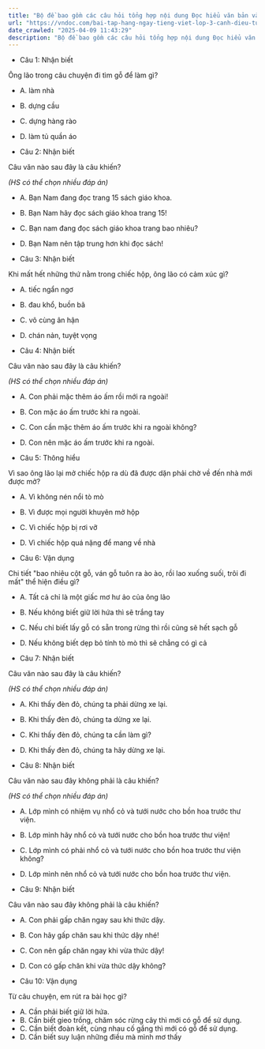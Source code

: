 ```yaml
---
title: "Bộ đề bao gồm các câu hỏi tổng hợp nội dung Đọc hiểu văn bản và Luyện từ và câu được học ở Tuần 25 trong chương trình Tiếng Việt lớp 3 Tập 2 Cánh Diều."
url: "https://vndoc.com/bai-tap-hang-ngay-tieng-viet-lop-3-canh-dieu-tuan-25-thu-2-337055"
date_crawled: "2025-04-09 11:43:29"
description: "Bộ đề bao gồm các câu hỏi tổng hợp nội dung Đọc hiểu văn bản và Luyện từ và câu được học ở Tuần 25 trong chương trình Tiếng Việt lớp 3 Tập 2 Cánh Diều."
---
```


* Câu 1:  Nhận biết

Ông lão trong câu chuyện đi tìm gỗ để làm gì?

  * A. làm nhà 
  * B. dựng cầu 
  * C. dựng hàng rào 
  * D. làm tủ quần áo 



* Câu 2:  Nhận biết

Câu văn nào sau đây là câu khiến?

_(HS có thể chọn nhiều đáp án)_

  * A. Bạn Nam đang đọc trang 15 sách giáo khoa. 
  * B. Bạn Nam hãy đọc sách giáo khoa trang 15! 
  * C. Bạn nam đang đọc sách giáo khoa trang bao nhiêu? 
  * D. Bạn Nam nên tập trung hơn khi đọc sách! 



* Câu 3:  Nhận biết

Khi mất hết những thứ nằm trong chiếc hộp, ông lão có cảm xúc gì?

  * A. tiếc ngẩn ngơ 
  * B. đau khổ, buồn bã 
  * C. vô cùng ân hận 
  * D. chán nản, tuyệt vọng 



* Câu 4:  Nhận biết

Câu văn nào sau đây là câu khiến?

_(HS có thể chọn nhiều đáp án)_

  * A. Con phải mặc thêm áo ấm rồi mới ra ngoài! 
  * B. Con mặc áo ấm trước khi ra ngoài. 
  * C. Con cần mặc thêm áo ấm trước khi ra ngoài không? 
  * D. Con nên mặc áo ấm trước khi ra ngoài. 



* Câu 5:  Thông hiểu

Vì sao ông lão lại mở chiếc hộp ra dù đã được dặn phải chờ về đến nhà mới được mở?

  * A. Vì không nén nổi tò mò 
  * B. Vì được mọi người khuyên mở hộp 
  * C. Vì chiếc hộp bị rơi vỡ 
  * D. Vì chiếc hộp quá nặng để mang về nhà 



* Câu 6:  Vận dụng

Chi tiết "bao nhiêu cột gỗ, ván gỗ tuôn ra ào ào, rồi lao xuống suối, trôi đi mất" thể hiện điều gì?

  * A. Tất cả chỉ là một giấc mơ hư ảo của ông lão 
  * B. Nếu không biết giữ lời hứa thì sẽ trắng tay 
  * C. Nếu chỉ biết lấy gỗ có sẵn trong rừng thì rồi cũng sẽ hết sạch gỗ 
  * D. Nếu không biết dẹp bỏ tính tò mò thì sẽ chẳng có gì cả 



* Câu 7:  Nhận biết

Câu văn nào sau đây là câu khiến?

_(HS có thể chọn nhiều đáp án)_

  * A. Khi thấy đèn đỏ, chúng ta phải dừng xe lại. 
  * B. Khi thấy đèn đỏ, chúng ta dừng xe lại. 
  * C. Khi thấy đèn đỏ, chúng ta cần làm gì? 
  * D. Khi thấy đèn đỏ, chúng ta hãy dừng xe lại. 



* Câu 8:  Nhận biết

Câu văn nào sau đây không phải là câu khiến?

_(HS có thể chọn nhiều đáp án)_

  * A. Lớp mình có nhiệm vụ nhổ cỏ và tưới nước cho bồn hoa trước thư viện. 
  * B. Lớp mình hãy nhổ cỏ và tưới nước cho bồn hoa trước thư viện! 
  * C. Lớp mình có phải nhổ cỏ và tưới nước cho bồn hoa trước thư viện không? 
  * D. Lớp mình nên nhổ cỏ và tưới nước cho bồn hoa trước thư viện. 



* Câu 9:  Nhận biết

Câu văn nào sau đây không phải là câu khiến?

  * A. Con phải gấp chăn ngay sau khi thức dậy. 
  * B. Con hãy gấp chăn sau khi thức dậy nhé! 
  * C. Con nên gấp chăn ngay khi vừa thức dậy! 
  * D. Con có gấp chăn khi vừa thức dậy không? 



* Câu 10:  Vận dụng

Từ câu chuyện, em rút ra bài học gì?

  * A. Cần phải biết giữ lời hứa. 
  * B. Cần biết gieo trồng, chăm sóc rừng cây thì mới có gỗ để sử dụng. 
  * C. Cần biết đoàn kết, cùng nhau cố gắng thì mới có gỗ để sử dụng. 
  * D. Cần biết suy luận những điều mà mình mơ thấy 



